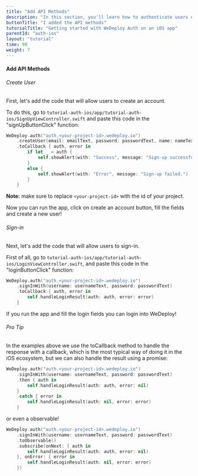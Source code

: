 ```yaml
---
title: "Add API Methods"
description: "In this section, you'll learn how to authenticate users on an iOS app using the WeDeploy Swift API Client."
buttonTitle: "I added the API methods"
tutorialTitle: "Getting started with WeDeploy Auth on an iOS app"
parentId: "auth-ios"
layout: "tutorial"
time: 90
weight: 7
---
```


#### Add API Methods

###### Create User

First, let's add the code that will allow users to create an account. 

To do this, go to `tutorial-auth-ios/app/tutorial-auth-ios/SignUpViewController.swift` and paste this code in the "signUpButtonClick" function:

```swift
WeDeploy.auth("auth.<your-project-id>.wedeploy.io")
	.createUser(email: emailText, password: passwordText, name: nameText)
	.toCallback { auth, error in
		if let _ = auth {
			self.showAlert(with: "Success", message: "Sign-up successfully")
		}
		else {
			self.showAlert(with: "Error", message: "Sign-up failed.")
		}
	}
```

**Note:** make sure to replace `<your-project-id>` with the id of your project.

Now you can run the app, click on create an account button, fill the fields and create a new user!

###### Sign-in

Next, let's add the code that will allow users to sign-in. 

First of all, go to `tutorial-auth-ios/app/tutorial-auth-ios/LoginViewController.swift`, and paste this code in the "loginButtonClick" function:

```swift
WeDeploy.auth("auth.<your-project-id>.wedeploy.io")
	.signInWith(username: usernameText, password: passwordText)
	.toCallback { auth, error in
		self.handleLoginResult(auth: auth, error: error)
	}
```

If you run the app and fill the login fields you can login into WeDeploy!

<aside>

###### <span class="icon-16-star"></span> Pro Tip

In the examples above we use the toCallback method to handle the response with a callback, which is the most typical way of doing it in the iOS ecosystem, 
but we can also handle the result using a promise:

```swift
WeDeploy.auth("auth.<your-project-id>.wedeploy.io")
	.signInWith(username: usernameText, password: passwordText)
	.then { auth in
		self.handleLoginResult(auth: auth, error: nil)
	}
	.catch { error in
		self.handleLoginResult(auth: nil, error: error)
	}
```

or even a observable!

```swift
WeDeploy.auth("auth.<your-project-id>.wedeploy.io")
	.signInWith(username: usernameText, password: passwordText)
	.toObservable()
	.subscribe(onNext: { auth in
		self.handleLoginResult(auth: auth, error: nil)
	}, onError: { error in
		self.handleLoginResult(auth: nil, error: error)
	})
```
</aside>